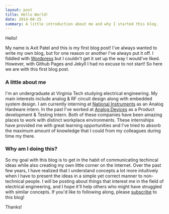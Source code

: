 ```yaml
---
layout: post
title: Hello World!
date: 2014-08-25
summary: A little introduction about me and why I started this blog.
---
```


Hello!

My name is Axit Patel and this is my first blog post! I've always wanted to write my own blog, but for one reason or another I've always put it off. I fiddled with [Wordpress](https://wordpress.org) but I couldn't get it set up the way I would've liked. However, with Github Pages and Jekyll I had no excuse to not start! So here we are with this first blog post.

### A little about me

I'm an undergraduate at Virginia Tech studying electrical engineering. My main interests include analog & RF circuit design along with embedded system design. I am currently interning at [National Instruments](https://www.ni.com) as an Analog Hardware intern. In the past I've worked at [Analog Devices](www.analog.com) as a Product development & Testing Intern. Both of these companies have been amazing places to work with distinct workplace environments. These internships have provided me with great learning opportunities and I've tried to absorb the maximum amount of knowledge that I could from my colleagues during time my there.

### Why am I doing this?

So my goal with this blog is to get in the habit of communicating techincal ideas while also creating my own little corner on the Internet. Over the past few years, I have realized that I understand concepts a lot more intuitively when I have to present the ideas in a simple yet correct manner to non-technical people. I will be posting about things that interest me in the field of electrical engineering, and I hope it'll help others who might have struggled with similar concepts. If you'd like to following along, please [subscribe]({{site.baseurl}}/feed.xml) to this blog!

Thanks!